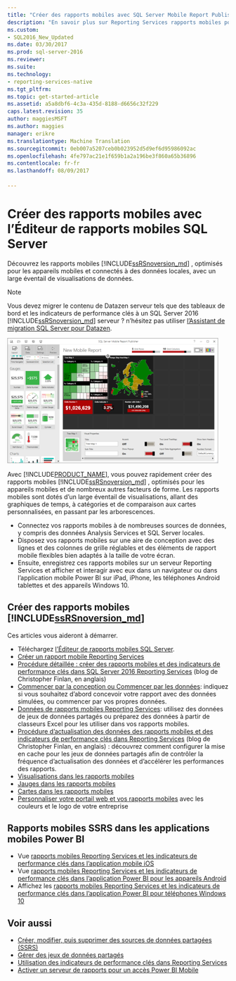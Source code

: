 ```yaml
---
title: "Créer des rapports mobiles avec SQL Server Mobile Report Publisher | Documents Microsoft"
description: "En savoir plus sur Reporting Services rapports mobiles pour les appareils mobiles connectés à des données locales, avec un large éventail de visualisations de données."
ms.custom:
- SQL2016_New_Updated
ms.date: 03/30/2017
ms.prod: sql-server-2016
ms.reviewer: 
ms.suite: 
ms.technology:
- reporting-services-native
ms.tgt_pltfrm: 
ms.topic: get-started-article
ms.assetid: a5a8dbf6-4c3a-435d-8188-d6656c32f229
caps.latest.revision: 35
author: maggiesMSFT
ms.author: maggies
manager: erikre
ms.translationtype: Machine Translation
ms.sourcegitcommit: 0eb007a5207ceb0b023952d5d9ef6d95986092ac
ms.openlocfilehash: 4fe797ac21e1f659b1a2a196be3f860a65b36896
ms.contentlocale: fr-fr
ms.lasthandoff: 08/09/2017

---
```

# <a name="create-mobile-reports-with-sql-server-mobile-report-publisher"></a>Créer des rapports mobiles avec l’Éditeur de rapports mobiles SQL Server
Découvrez les rapports mobiles [!INCLUDE[ssRSnoversion_md](../../includes/ssrsnoversion-md.md)] , optimisés pour les appareils mobiles et connectés à des données locales, avec un large éventail de visualisations de données. 

>[!NOTE]
>  Vous devez migrer le contenu de Datazen serveur tels que des tableaux de bord et les indicateurs de performance clés à un SQL Server 2016 [!INCLUDE[ssRSnoversion_md](../../includes/ssrsnoversion-md.md)] serveur ? n’hésitez pas utiliser [l’Assistant de migration SQL Server pour Datazen](https://www.microsoft.com/en-us/download/details.aspx?id=53128). 
 
![SS_MRP_LayoutTabSm](../../reporting-services/media/ss-mrp-layouttabsm.png)  

Avec [!INCLUDE[PRODUCT_NAME](../../includes/ss-mobilereptpub-long.md)], vous pouvez rapidement créer des rapports mobiles [!INCLUDE[ssRSnoversion_md](../../includes/ssrsnoversion-md.md)] , optimisés pour les appareils mobiles et de nombreux autres facteurs de forme. Les rapports mobiles sont dotés d’un large éventail de visualisations, allant des graphiques de temps, à catégories et de comparaison aux cartes personnalisées, en passant par les arborescences. 

* Connectez vos rapports mobiles à de nombreuses sources de données, y compris des données Analysis Services et SQL Server locales. 
* Disposez vos rapports mobiles sur une aire de conception avec des lignes et des colonnes de grille réglables et des éléments de rapport mobile flexibles bien adaptés à la taille de votre écran. 
* Ensuite, enregistrez ces rapports mobiles sur un serveur Reporting Services et afficher et interagir avec eux dans un navigateur ou dans l’application mobile Power BI sur iPad, iPhone, les téléphones Android tablettes et des appareils Windows 10.
  
## <a name="create-includessrsnoversionmdincludesssrsnoversion-mdmd--mobile-reports"></a>Créer des rapports mobiles [!INCLUDE[ssRSnoversion_md](../../includes/ssrsnoversion-md.md)]  
  
Ces articles vous aideront à démarrer.
-  Téléchargez [l’Éditeur de rapports mobiles SQL Server](http://go.microsoft.com/fwlink/?LinkID=733527).  
-  [Créer un rapport mobile Reporting Services](../../reporting-services/mobile-reports/create-a-reporting-services-mobile-report.md)  
-  [Procédure détaillée : créer des rapports mobiles et des indicateurs de performance clés dans SQL Server 2016 Reporting Services](http://christopherfinlan.com/2015/12/21/how-to-create-mobile-reports-and-kpis-in-sql-server-reporting-services-2016-an-end-to-end-walkthrough/) (blog de Christopher Finlan, en anglais)  
- [Commencer par la conception ou Commencer par les données](../../reporting-services/mobile-reports/design-first-or-data-first-when-creating-in-reporting-services-mobile-reports.md): indiquez si vous souhaitez d’abord concevoir votre rapport avec des données simulées, ou commencer par vos propres données.  
- [Données de rapports mobiles Reporting Services](../../reporting-services/mobile-reports/data-for-reporting-services-mobile-reports.md): utilisez des données de jeux de données partagés ou préparez des données à partir de classeurs Excel pour les utiliser dans vos rapports mobiles.
- [Procédure d’actualisation des données des rapports mobiles et des indicateurs de performance clés dans Reporting Services](http://christopherfinlan.com/2016/02/10/so-refreshinghow-data-refresh-works-with-mobile-reports-and-kpis-in-reporting-services/) (blog de Christopher Finlan, en anglais) : découvrez comment configurer la mise en cache pour les jeux de données partagés afin de contrôler la fréquence d’actualisation des données et d’accélérer les performances des rapports.
- [Visualisations dans les rapports mobiles](../../reporting-services/mobile-reports/add-visualizations-to-reporting-services-mobile-reports.md)
- [Jauges dans les rapports mobiles](../../reporting-services/mobile-reports/add-gauges-to-mobile-reports-reporting-services.md)
- [Cartes dans les rapports mobiles](../../reporting-services/mobile-reports/maps-in-reporting-services-mobile-reports.md)
- [Personnaliser votre portail web et vos rapports mobiles](../../reporting-services/branding-the-web-portal.md) avec les couleurs et le logo de votre entreprise
  
## <a name="ssrs-mobile-reports-in-the-power-bi-mobile-apps"></a>Rapports mobiles SSRS dans les applications mobiles Power BI

-  Vue [rapports mobiles Reporting Services et les indicateurs de performance clés dans l’application mobile iOS](https://powerbi.microsoft.com/documentation/powerbi-mobile-iphone-kpis-mobile-reports)
-  Vue [rapports mobiles Reporting Services et les indicateurs de performance clés dans l’application Power BI pour les appareils Android](https://powerbi.microsoft.com/documentation/powerbi-mobile-android-kpis-mobile-reports)
-  Affichez les [rapports mobiles Reporting Services et les indicateurs de performance clés dans l’application Power BI pour téléphones Windows 10](https://powerbi.microsoft.com/documentation/powerbi-mobile-win10-kpis-mobile-reports/)    

## <a name="see-also"></a>Voir aussi  
  
-   [Créer, modifier, puis supprimer des sources de données partagées (SSRS)](../../reporting-services/report-data/create-modify-and-delete-shared-data-sources-ssrs.md)  
-   [Gérer des jeux de données partagés](../../reporting-services/report-data/manage-shared-datasets.md)  
-  [Utilisation des indicateurs de performance clés dans Reporting Services](../../reporting-services/working-with-kpis-in-reporting-services.md)  
- [Activer un serveur de rapports pour un accès Power BI Mobile](../../reporting-services/report-server/enable-a-report-server-for-power-bi-mobile-access.md)  

  
  


